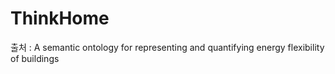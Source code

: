 # ThinkHome

출처 :  A semantic ontology for representing and quantifying energy flexibility of buildings